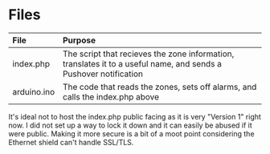 # Files

| File | Purpose |
| :--- | :------ |
| index.php | The script that recieves the zone information, translates it to a useful name, and sends a Pushover notification |
| arduino.ino | The code that reads the zones, sets off alarms, and calls the index.php above |

It's ideal not to host the index.php public facing as it is very "Version 1" right now. I did not set up a way to lock it down and it can easily be abused if it were public. Making it more secure is a bit of a moot point considering the Ethernet shield can't handle SSL/TLS.
